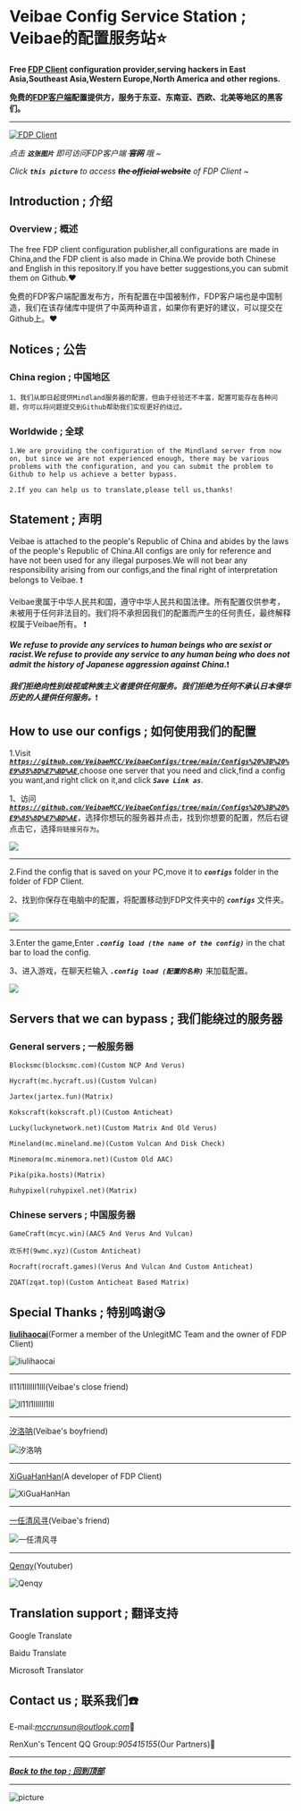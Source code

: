 ﻿# Veibae Config Service Station ; Veibae的配置服务站:star:
**Free [FDP Client](https://github.com/UnlegitMC/FDPClient) configuration provider,serving hackers in East Asia,Southeast Asia,Western Europe,North America and other regions.**

**免费的[FDP客户端](https://github.com/UnlegitMC/FDPClient)配置提供方，服务于东亚、东南亚、西欧、北美等地区的黑客们。**

---

[![FDP Client](https://github.com/VeibaeMCC/VeibaeConfigs/blob/main/Pictures%20%3B%20%E5%9B%BE%E7%89%87/FDP%20Client.png "FDP Client On Top!")](https://getfdp.today/)

*点击 ***`这张图片`*** 即可访问FDP客户端 ~~**官网**~~ 哦 ~*

*Click ***`this picture`*** to access ~~**the official website**~~ of FDP Client ~*

## Introduction ; 介绍
### Overview ; 概述
The free FDP client configuration publisher,all configurations are made in China,and the FDP client is also made in China.We provide both Chinese and English in this repository.If you have better suggestions,you can submit them on Github.:heart:

免费的FDP客户端配置发布方，所有配置在中国被制作，FDP客户端也是中国制造，我们在该存储库中提供了中英两种语言，如果你有更好的建议，可以提交在Github上。:heart:

## Notices ; 公告
### China region ; 中国地区
    1、我们从即日起提供Mindland服务器的配置，但由于经验还不丰富，配置可能存在各种问题，你可以将问题提交到Github帮助我们实现更好的绕过。
    
### Worldwide ; 全球
    1.We are providing the configuration of the Mindland server from now on, but since we are not experienced enough, there may be various problems with the configuration, and you can submit the problem to Github to help us achieve a better bypass.
    
    2.If you can help us to translate,please tell us,thanks!

## Statement ; 声明
Veibae is attached to the people's Republic of China and abides by the laws of the people's Republic of China.All configs are only for reference and have not been used for any illegal purposes.We will not bear any responsibility arising from our configs,and the final right of interpretation belongs to Veibae. :exclamation:

Veibae隶属于中华人民共和国，遵守中华人民共和国法律。所有配置仅供参考，未被用于任何非法目的。我们将不承担因我们的配置而产生的任何责任，最终解释权属于Veibae所有。 :exclamation:

***We refuse to provide any services to human beings who are sexist or racist.We refuse to provide any service to any human being who does not admit the history of Japanese aggression against China.***:exclamation:

***我们拒绝向性别歧视或种族主义者提供任何服务。我们拒绝为任何不承认日本侵华历史的人提供任何服务。***:exclamation:

## How to use our configs ; 如何使用我们的配置
1.Visit [***`https://github.com/VeibaeMCC/VeibaeConfigs/tree/main/Configs%20%3B%20%E9%85%8D%E7%BD%AE`***](https://github.com/VeibaeMCC/VeibaeConfigs/tree/main/Configs%20%3B%20%E9%85%8D%E7%BD%AE),choose one server that you need and click,find a config you want,and right click on it,and click ***`Save Link as`***.

1、访问[***`https://github.com/VeibaeMCC/VeibaeConfigs/tree/main/Configs%20%3B%20%E9%85%8D%E7%BD%AE`***](https://github.com/VeibaeMCC/VeibaeConfigs/tree/main/Configs%20%3B%20%E9%85%8D%E7%BD%AE)，选择你想玩的服务器并点击，找到你想要的配置，然后右键点击它，选择`将链接另存为`。

![](https://github.com/VeibaeMCC/Pictures/blob/main/list.png)

---

2.Find the config that is saved on your PC,move it to ***`configs`*** folder in the folder of FDP Client.

2、找到你保存在电脑中的配置，将配置移动到FDP文件夹中的 ***`configs`*** 文件夹。

![](https://github.com/VeibaeMCC/Pictures/blob/main/folder.png)

---

3.Enter the game,Enter ***`.config load (the name of the config)`*** in the chat bar to load the config.

3、进入游戏，在聊天栏输入 ***`.config load (配置的名称)`*** 来加载配置。

![](https://github.com/VeibaeMCC/Pictures/blob/main/input.png)

## Servers that we can bypass ; 我们能绕过的服务器
### General servers ; 一般服务器
    Blocksmc(blocksmc.com)(Custom NCP And Verus)
    
    Hycraft(mc.hycraft.us)(Custom Vulcan)

    Jartex(jartex.fun)(Matrix)
    
    Kokscraft(kokscraft.pl)(Custom Anticheat)
    
    Lucky(luckynetwork.net)(Custom Matrix And Old Verus)
    
    Mineland(mc.mineland.me)(Custom Vulcan And Disk Check)
    
    Minemora(mc.minemora.net)(Custom Old AAC)
    
    Pika(pika.hosts)(Matrix)
    
    Ruhypixel(ruhypixel.net)(Matrix)

### Chinese servers ; 中国服务器
    GameCraft(mcyc.win)(AAC5 And Verus And Vulcan)
    
    欢乐村(9wmc.xyz)(Custom Anticheat)
    
    Rocraft(rocraft.games)(Verus And Vulcan And Custom Anticheat)
    
    ZQAT(zqat.top)(Custom Anticheat Based Matrix)

## Special Thanks ; 特别鸣谢:kissing_heart:
[**liulihaocai**](https://github.com/liulihaocai)(Former a member of the UnlegitMC Team and the owner of FDP Client)

![liulihaocai](https://github.com/VeibaeMCC/Pictures/blob/main/liuli.jpg "liulihaocai")

---

ll11l1lIllIl1lll(Veibae's close friend)

![ll11l1lIllIl1lll](https://github.com/VeibaeMCC/Pictures/blob/main/guimi.png "ll11l1lIllIl1lll")

---

[汐洛呐](https://github.com/guimc233)(Veibae's boyfriend)

![汐洛呐](https://github.com/VeibaeMCC/Pictures/blob/main/xiluo.jpg "汐洛呐")

---

[XiGuaHanHan](https://github.com/xiguagege)(A developer of FDP Client)

![XiGuaHanHan](https://github.com/VeibaeMCC/Pictures/blob/main/xiguagege.png "XiGuaHanHan")

---

[一任清风寻](https://space.bilibili.com/2084141313?spm_id_from=333.337.0.0)(Veibae's friend)

![一任清风寻](https://github.com/VeibaeMCC/Pictures/blob/main/renxun.png "一任清风寻")

---

[Qenqy](https://www.youtube.com/channel/UC9l4FLbeI_J23g45A4oEm2w)(Youtuber)

![Qenqy](https://github.com/VeibaeMCC/Pictures/blob/main/qenqy.jpg "Qenqy")

## Translation support ; 翻译支持
Google Translate

Baidu Translate

Microsoft Translator

## Contact us ; 联系我们:telephone:
E-mail:*mccrunsun@outlook.com*:e-mail:

RenXun's Tencent QQ Group:*905415155*(Our Partners):speech_balloon:

---

[***Back to the top ; 回到顶部***](#readme)

---

![picture](https://github.com/VeibaeMCC/Pictures/blob/main/112022-04-27_21.12.46.png "珍贵的截屏")

